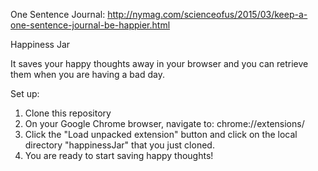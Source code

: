 One Sentence Journal: http://nymag.com/scienceofus/2015/03/keep-a-one-sentence-journal-be-happier.html

Happiness Jar 

It saves your happy thoughts away in your browser and you can retrieve them when you are having a bad day. 

Set up:
1. Clone this repository
2. On your Google Chrome browser, navigate to: chrome://extensions/
3. Click the "Load unpacked extension" button and click on the local directory "happinessJar" that you just cloned. 
4. You are ready to start saving happy thoughts! 
